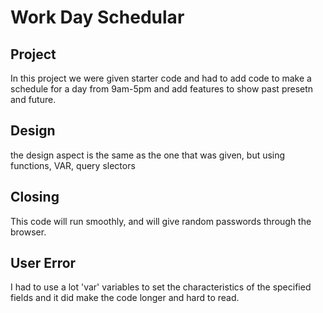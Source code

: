 # Work Day Schedular  
## Project 
In this project we were given starter code and had to add code to make a schedule for a day from 9am-5pm and add features to show past presetn and future.
## Design
the design aspect is the same as the one that was given, but using functions, VAR, query slectors 
## Closing 
This code will run smoothly, and will give random passwords through the browser.
## User Error
I had to use a lot 'var' variables to set the characteristics of the specified fields and it did make the code longer and hard to read.
